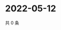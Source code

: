 # 2022-05-12

共 0 条

<!-- BEGIN WEIBO -->
<!-- 最后更新时间 Thu May 12 2022 05:13:59 GMT+0800 (China Standard Time) -->

<!-- END WEIBO -->
